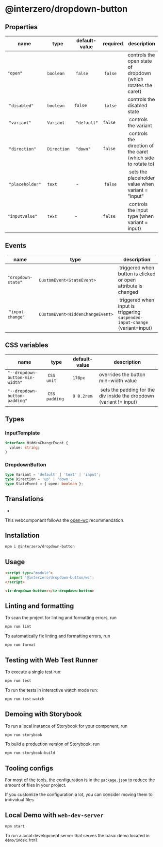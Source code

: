 # @interzero/dropdown-button

## Properties
| name | type | default-value | required | description |
|------|------|---------------|----------|-------------|
| `"open"` | `boolean` | `false` | `false` | controls the open state of dropdown (which rotates the caret) |
| `"disabled"` | `boolean` | `false` | `false` | controls the disabled state |
| `"variant"` | `Variant` | `"default"` | `false` | controls the variant |
| `"direction"` | `Direction` | `"down"` | `false` | controls the direction of the caret (which side to rotate to) |
| `"placeholder"` | `text` | - | `false` | sets the placeholder value when variant = "input" |
| `"inputvalue"` | `text` | - | `false` | controls the input type (when variant = input) |

## Events
| name | type | description |
|------|------|-------------|
| `"dropdown-state"` | `CustomEvent<StateEvent>` | triggered when button is clicked or open attribute is changed | 
| `"input-change"` | `CustomEvent<HiddenChangeEvent>` | triggered when input is triggering `suspended-input-change` (variant=input) | 

## CSS variables
| name | type | default-value | description |
|------|------|---------------|-------------|
| `"--dropdown-button-min-width"` | `CSS unit` | `170px` | overrides the button min-width value | 
| `"--dropdown-button-padding"` | `CSS padding` | `0 0.2rem` | sets the padding for the div inside the dropdown (variant != input) |

## Types
### InputTemplate
```typescript
interface HiddenChangeEvent {
  value: string;
}
```
### DropdownButton
```typescript
type Variant = 'default' | 'text' | 'input';
type Direction = 'up' | 'down';
type StateEvent = { open: boolean };
```

## Translations
- 


This webcomponent follows the [open-wc](https://github.com/open-wc/open-wc) recommendation.

## Installation

```bash
npm i @interzero/dropdown-button
```

## Usage

```html
<script type="module">
  import '@interzero/dropdown-button/wc';
</script>

<iz-dropdown-button></iz-dropdown-button>
```

## Linting and formatting

To scan the project for linting and formatting errors, run

```bash
npm run lint
```

To automatically fix linting and formatting errors, run

```bash
npm run format
```

## Testing with Web Test Runner

To execute a single test run:

```bash
npm run test
```

To run the tests in interactive watch mode run:

```bash
npm run test:watch
```

## Demoing with Storybook

To run a local instance of Storybook for your component, run

```bash
npm run storybook
```

To build a production version of Storybook, run

```bash
npm run storybook:build
```


## Tooling configs

For most of the tools, the configuration is in the `package.json` to reduce the amount of files in your project.

If you customize the configuration a lot, you can consider moving them to individual files.

## Local Demo with `web-dev-server`

```bash
npm start
```

To run a local development server that serves the basic demo located in `demo/index.html`
